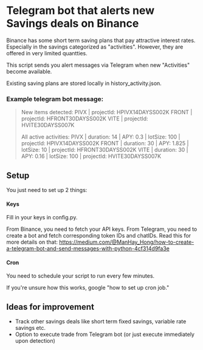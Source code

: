 # Telegram bot that alerts new Savings deals on Binance

Binance has some short term saving plans that pay attractive interest rates. Especially in the savings categorized as "activities". However, they are offered in very limited quantties.

This script sends you alert messages via Telegram when new "Activities" become available. 

Existing saving plans are stored locally in history_activity.json.

### Example telegram bot message:
> New items detected: 
PIVX  |  projectId: HPIVX14DAYSS002K 
FRONT  |  projectId: HFRONT30DAYSS002K 
VITE  |  projectId: HVITE30DAYSS007K 
>
>All active activities: 
PIVX | duration: 14 | APY: 0.3 | lotSize: 100 | projectId: HPIVX14DAYSS002K
FRONT | duration: 30 | APY: 1.825 | lotSize: 10 | projectId: HFRONT30DAYSS002K
VITE | duration: 30 | APY: 0.16 | lotSize: 100 | projectId: HVITE30DAYSS007K

## Setup
You just need to set up 2 things:



#### Keys
Fill in your keys in config.py.

From Binance, you need to fetch your API keys.
From Telegram, you need to create a bot and fetch corresponding token IDs and chatIDs. 
Read this for more details on that: https://medium.com/@ManHay_Hong/how-to-create-a-telegram-bot-and-send-messages-with-python-4cf314d9fa3e


#### Cron
You need to schedule your script to run every few minutes. 

If you're unsure how this works, google "how to set up cron job."

## Ideas for improvement
- Track other savings deals like short term fixed savings, variable rate savings etc.
- Option to execute trade from Telegram bot (or just execute immediately upon detection)

